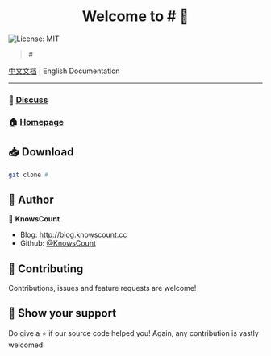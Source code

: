 <h1 align="center">Welcome to # 👋</h1>
<p>
	<img alt="License: MIT" src="https://img.shields.io/badge/License-MIT-yellow.svg" />
  </a>
</p>

> \#

[中文文档](./README.md) | English Documentation

---

### 💬 [Discuss](#)

### 🏠 [Homepage](#)

## 📥 Download

```sh
git clone #
```

## 👥 Author

👤 **KnowsCount**

-   Blog: http://blog.knowscount.cc
-   Github: [@KnowsCount](https://github.com/KnowsCount)

## 🤝 Contributing

Contributions, issues and feature requests are welcome!

## 🎉 Show your support

Do give a ⭐️ if our source code helped you! Again, any contribution is vastly welcomed!
